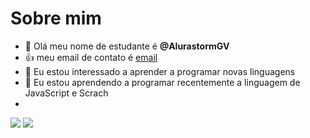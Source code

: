 # Sobre mim

- 👋 Olá meu nome de estudante é **@AlurastormGV**
- :+1: meu email de contato é [email](gabriel.vieira15@escola.pr.gov.br)
- 👀 Eu estou interessado a aprender a programar novas linguagens
- 🌱 Eu estou aprendendo a programar recentemente a linguagem de JavaScript e Scrach
- 
 ![](https://img.shields.io/badge/Scratch-4D97FF?style=for-the-badge&logo=Scratch&logoColor=white)
 ![](https://img.shields.io/badge/JavaScript-323330?style=for-the-badge&logo=javascript&logoColor=F7DF1E)

<!---
AlurastormGV/AlurastormGV is a ✨ special ✨ repository because its `README.md` (this file) appears on your GitHub profile.
You can click the Preview link to take a look at your changes.
--->
